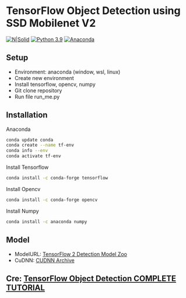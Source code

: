# TensorFlow Object Detection using SSD Mobilenet V2

[![N|Solid](https://avatars.githubusercontent.com/u/102322916?s=200&v=4)](https://github.com/ITainment-UIT-04)
[![Python 3.9](https://img.shields.io/badge/Python-3.9-3776AB)](https://www.python.org/downloads/release/python-390/)
[![Anaconda](https://img.shields.io/badge/Anaconca-3776A)](https://www.anaconda.com)
## Setup
- Environment: anaconda (window, wsl, linux)
- Create new environment 
- Install tensorflow, opencv, numpy
- Git clone repository
- Run file run_me.py

## Installation
Anaconda
```sh
conda update conda
conda create --name tf-env
conda info --env
conda activate tf-env
```
Install Tensorflow
```sh
conda install -c conda-forge tensorflow
```
Install Opencv
```sh
conda install -c conda-forge opencv
```
Install Numpy
```sh
conda install -c anaconda numpy
```



## Model
- ModelURL: [TensorFlow 2 Detection Model Zoo](https://github.com/tensorflow/models/blob/master/research/object_detection/g3doc/tf2_detection_zoo.md)
- CuDNN: [CUDNN Archive](https://developer.nvidia.com/rdp/cudnn-archive)

## Cre: [TensorFlow Object Detection COMPLETE TUTORIAL](https://youtu.be/2yQqg_mXuPQ)

